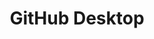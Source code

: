 ---
title: 'GitHub Desktop'
link: 'https://desktop.github.com/'
summary: 'El Github de siempre pero en version de escritorio.'
tags: ['full-stack']
---